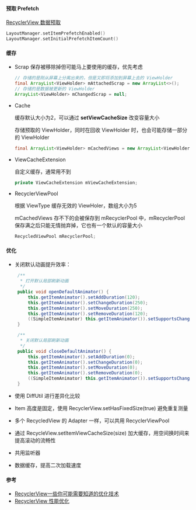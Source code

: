 #### 预取 Prefetch

 [RecyclerView 数据预取](https://juejin.im/entry/58a3f4f62f301e0069908d8f)

```kotlin
LayoutManager.setItemPrefetchEnabled()
LayoutManager.setInitialPrefetchItemCount()
```

#### 缓存

- Scrap 保存被移除掉但可能马上要使用的缓存，优先考虑

  ```java
  // 存储的是刚从屏幕上分离出来的，但是又即将添加到屏幕上去的 ViewHolder
  final ArrayList<ViewHolder> mAttachedScrap = new ArrayList<>();
  // 存储的是数据被更新的 ViewHolder
  ArrayList<ViewHolder> mChangedScrap = null;
  ```

- Cache

  缓存默认大小为2，可以通过 **setViewCacheSize** 改变容量大小

  存储预取的 ViewHolder，同时在回收 ViewHolder 时，也会可能存储一部分的 ViewHolder

  ```java
  final ArrayList<ViewHolder> mCachedViews = new ArrayList<ViewHolder>();
  ```

- ViewCacheExtension 

  自定义缓存，通常用不到

  ```java
  private ViewCacheExtension mViewCacheExtension;
  ```

- RecyclerViewPool 

  根据 ViewType 缓存无效的 ViewHoler，数组大小为5

  mCachedViews 存不下的会被保存到 mRecyclerPool 中，mRecyclerPool 保存满之后只能无情抛弃掉，它也有一个默认的容量大小

  ```java
  RecycledViewPool mRecyclerPool;
  ```

#### 优化

- 关闭默认动画提升效率：

  ```java
   /**
    * 打开默认局部刷新动画
    */
   public void openDefaultAnimator() {
       this.getItemAnimator().setAddDuration(120);
       this.getItemAnimator().setChangeDuration(250);
       this.getItemAnimator().setMoveDuration(250);
       this.getItemAnimator().setRemoveDuration(120);
       ((SimpleItemAnimator) this.getItemAnimator()).setSupportsChangeAnimations(true);
   }
  
   /**
    * 关闭默认局部刷新动画
    */
   public void closeDefaultAnimator() {
       this.getItemAnimator().setAddDuration(0);
       this.getItemAnimator().setChangeDuration(0);
       this.getItemAnimator().setMoveDuration(0);
       this.getItemAnimator().setRemoveDuration(0);
       ((SimpleItemAnimator) this.getItemAnimator()).setSupportsChangeAnimations(false);
   }
  ```

- 使用 DiffUtil 进行差异化比较

- Item 高度是固定，使用 RecyclerView.setHasFixedSize(true) 避免重复测量

- 多个 RecycledView 的 Adapter 一样，可以共用 RecyclerViewPool 

- 通过 RecycleView.setItemViewCacheSize(size) 加大缓存，用空间换时间来提高滚动的流畅性

- 共用监听器

- 数据缓存，提高二次加载速度

#### 参考

- [RecyclerView一些你可能需要知道的优化技术](https://www.jianshu.com/p/1d2213f303fc)
- [RecyclerView 性能优化](https://juejin.im/post/5baedbf05188255c596714ab)